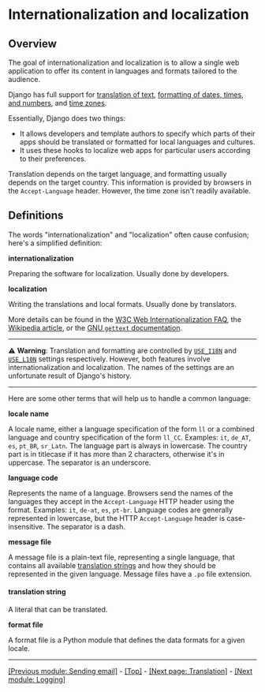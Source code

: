 # Internationalization and localization

## Overview

The goal of internationalization and localization is to allow a single web application to offer its content in languages and formats tailored to the audience.

Django has full support for [translation of text](), [formatting of dates, times, and numbers](), and [time zones]().

Essentially, Django does two things:

* It allows developers and template authors to specify which parts of their apps should be translated or formatted for local languages and cultures.
* It uses these hooks to localize web apps for particular users according to their preferences.

Translation depends on the target language, and formatting usually depends on the target country. This information is provided by browsers in the `Accept-Language` header. However, the time zone isn't readily available.

## Definitions

The words "internationalization" and "localization" often cause confusion; here's a simplified definition:

**internationalization**

Preparing the software for localization. Usually done by developers.

**localization**

Writing the translations and local formats. Usually done by translators.

More details can be found in the [W3C Web Internationalization FAQ](https://www.w3.org/International/questions/qa-i18n), the [Wikipedia article](https://en.wikipedia.org/wiki/Internationalization_and_localization), or the [GNU `gettext` documentation](https://www.gnu.org/software/gettext/manual/gettext.html#Concepts).

<hr>

:warning: **Warning**: Translation and formatting are controlled by [`USE_I18N`](https://docs.djangoproject.com/en/4.0/ref/settings/#std:setting-USE_I18N) and [`USE_L10N`](https://docs.djangoproject.com/en/4.0/ref/settings/#std:setting-USE_L10N) settings respectively. However, both features involve internationalization and localization. The names of the settings are an unfortunate result of Django's history.

<hr>

Here are some other terms that will help us to handle a common language:

**locale name**

A locale name, either a language specification of the form `ll` or a combined language and country specification of the form `ll_CC`. Examples: `it`, `de_AT`, `es`, `pt_BR`, `sr_Latn`. The language part is always in lowercase. The country part is in titlecase if it has more than 2 characters, otherwise it's in uppercase. The separator is an underscore.

**language code**

Represents the name of a language. Browsers send the names of the languages they accept in the `Accept-Language` HTTP header using the format. Examples: `it`, `de-at`, `es`, `pt-br`. Language codes are generally represented in lowercase, but the HTTP `Accept-Language` header is case-insensitive. The separator is a dash.

**message file**

A message file is a plain-text file, representing a single language, that contains all available [translation strings](https://github.com/AndrewSRea/My_Learning_Port_II/tree/main/Django/Django_Docs/Internationalization#translation-string) and how they should be represented in the given language. Message files have a `.po` file extension.

#### **translation string**

A literal that can be translated.

**format file**

A format file is a Python module that defines the data formats for a given locale.

<hr>

[[Previous module: Sending email]](https://github.com/AndrewSRea/My_Learning_Port_II/tree/main/Django/Django_Docs/Sending_Email#sending-email) - [[Top]](https://github.com/AndrewSRea/My_Learning_Port_II/tree/main/Django/Django_Docs/Internationalization#internationalization-and-localization) - [[Next page: Translation]]() - [[Next module: Logging]]()